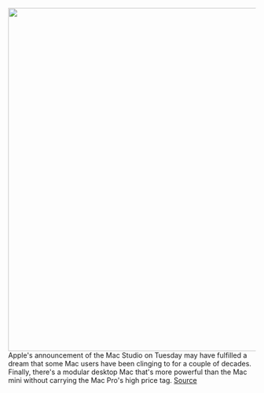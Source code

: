 <img src='https://cdn.vox-cdn.com/thumbor/HH8GOoZMnvMCeztIo-DlTS0m-PE=/0x0:2040x1360/1200x675/filters:focal(857x517:1183x843)/cdn.vox-cdn.com/uploads/chorus_image/image/70615702/VRG_Photo_5083_magazine.0.jpg' width='700px' /><br/>
Apple's announcement of the Mac Studio on Tuesday may have fulfilled a dream that some Mac users have been clinging to for a couple of decades. Finally, there's a modular desktop Mac that's more powerful than the Mac mini without carrying the Mac Pro's high price tag.
<a href='https://www.theverge.com/22974998/apple-xmac-myth-midrange-mid-tower-mac-studio'> Source <a/>